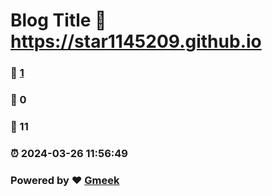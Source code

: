 # Blog Title :link: https://star1145209.github.io 
### :page_facing_up: [1](https://star1145209.github.io/tag.html) 
### :speech_balloon: 0 
### :hibiscus: 11 
### :alarm_clock: 2024-03-26 11:56:49 
### Powered by :heart: [Gmeek](https://github.com/Meekdai/Gmeek)
